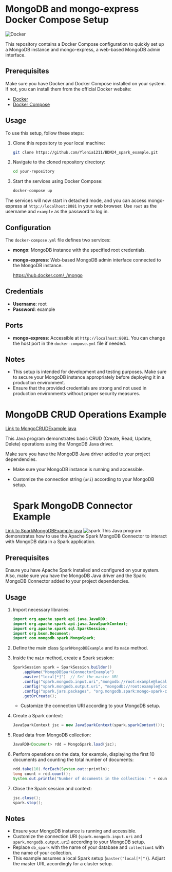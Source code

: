 # MongoDB and mongo-express Docker Compose Setup
![Docker](https://media.licdn.com/dms/image/C5612AQENOC_bFx1Scg/article-cover_image-shrink_600_2000/0/1599320945318?e=2147483647&v=beta&t=Hj5K3tLMhvguYziWrDZ-ckB-zceTHkBSxLNBKr1LqaY)

This repository contains a Docker Compose configuration to quickly set up a MongoDB instance and mongo-express, a web-based MongoDB admin interface. 

## Prerequisites

Make sure you have Docker and Docker Compose installed on your system. If not, you can install them from the official Docker website:

- [Docker](https://docs.docker.com/get-docker/)
- [Docker Compose](https://docs.docker.com/compose/install/)

## Usage

To use this setup, follow these steps:

1. Clone this repository to your local machine:

    ```bash
    git clone https://github.com/Ylenia1211/BDM24_spark_example.git
    ```

2. Navigate to the cloned repository directory:

    ```bash
    cd your-repository
    ```

3. Start the services using Docker Compose:

    ```bash
    docker-compose up 
    ```

The services will now start in detached mode, and you can access mongo-express at `http://localhost:8081` in your web browser. Use `root` as the username and `example` as the password to log in.

## Configuration

The `docker-compose.yml` file defines two services:

- **mongo**: MongoDB instance with the specified root credentials.
- **mongo-express**: Web-based MongoDB admin interface connected to the MongoDB instance.

  https://hub.docker.com/_/mongo

## Credentials

- **Username**: root
- **Password**: example


## Ports

- **mongo-express**: Accessible at `http://localhost:8081`. You can change the host port in the `docker-compose.yml` file if needed.

## Notes

- This setup is intended for development and testing purposes. Make sure to secure your MongoDB instance appropriately before deploying it in a production environment.
- Ensure that the provided credentials are strong and not used in production environments without proper security measures.



# MongoDB CRUD Operations Example
[Link to MongoCRUDExample.java](src/main/java/MongoCRUDExample.java)

This Java program demonstrates basic CRUD (Create, Read, Update, Delete) operations using the MongoDB Java driver.

Make sure you have the MongoDB Java driver added to your project dependencies.

- Make sure your MongoDB instance is running and accessible.
- Customize the connection string (`uri`) according to your MongoDB setup.

  # Spark MongoDB Connector Example
[Link to SparkMongoDBExample.java](src/main/java/SparkMongoDBExample.java)
![spark](https://helptechcommunity.files.wordpress.com/2020/02/mongo.png)
This Java program demonstrates how to use the Apache Spark MongoDB Connector to interact with MongoDB data in a Spark application.

## Prerequisites

Ensure you have Apache Spark installed and configured on your system. Also, make sure you have the MongoDB Java driver and the Spark MongoDB Connector added to your project dependencies.

## Usage

1. Import necessary libraries:

    ```java
    import org.apache.spark.api.java.JavaRDD;
    import org.apache.spark.api.java.JavaSparkContext;
    import org.apache.spark.sql.SparkSession;
    import org.bson.Document;
    import com.mongodb.spark.MongoSpark;
    ```

2. Define the main class `SparkMongoDBExample` and its `main` method.

3. Inside the `main` method, create a Spark session:

    ```java
    SparkSession spark = SparkSession.builder()
        .appName("MongoDBSparkConnectorExample")
        .master("local[*]")  // Set the master URL
        .config("spark.mongodb.input.uri","mongodb://root:example@localhost:27017/db_spark.collection1?authSource=admin")
        .config("spark.mongodb.output.uri", "mongodb://root:example@localhost:27017/db_spark.collection1?authSource=admin")
        .config("spark.jars.packages", "org.mongodb.spark:mongo-spark-connector_2.12:10.0.0")
        .getOrCreate();
    ```

    - Customize the connection URI according to your MongoDB setup.

4. Create a Spark context:

    ```java
    JavaSparkContext jsc = new JavaSparkContext(spark.sparkContext());
    ```

5. Read data from MongoDB collection:

    ```java
    JavaRDD<Document> rdd = MongoSpark.load(jsc);
    ```

6. Perform operations on the data, for example, displaying the first 10 documents and counting the total number of documents:

    ```java
    rdd.take(10).forEach(System.out::println);
    long count = rdd.count();
    System.out.println("Number of documents in the collection: " + count);
    ```

7. Close the Spark session and context:

    ```java
    jsc.close();
    spark.stop();
    ```

## Notes

- Ensure your MongoDB instance is running and accessible.
- Customize the connection URI (`spark.mongodb.input.uri` and `spark.mongodb.output.uri`) according to your MongoDB setup.
- Replace `db_spark` with the name of your database and `collection1` with the name of your collection.
- This example assumes a local Spark setup (`master("local[*]")`). Adjust the master URL accordingly for a cluster setup.
